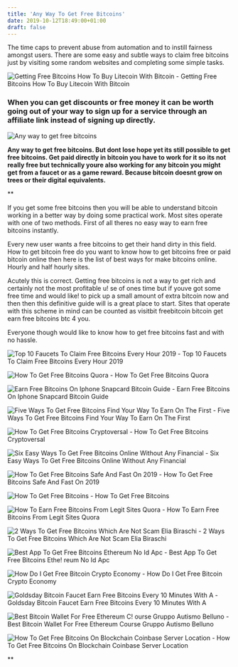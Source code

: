 ```yaml
---
title: 'Any Way To Get Free Bitcoins'
date: 2019-10-12T18:49:00+01:00
draft: false
---
```


The time caps to prevent abuse from automation and to instill fairness amongst users. There are some easy and subtle ways to claim free bitcoins just by visiting some random websites and completing some simple tasks.

![Getting Free Bitcoins How To Buy Litecoin With Bitcoin - ](https://s-media-cache-ak0.pinimg.com/originals/ed/8f/f4/ed8ff4d4fac5b577eb3061c4a41ed3bb.jpg "Getting Free Bitcoins How To Buy Litecoin With Bitcoin | Any way to get free bitcoins") Getting Free Bitcoins How To Buy Litecoin With Bitcoin

### When you can get discounts or free money it can be worth going out of your way to sign up for a service through an affiliate link instead of signing up directly.

![Any way to get free bitcoins](https://i.ytimg.com/vi/tNGgNJzms_I/maxresdefault.jpg "Any way to get free bitcoins")

**Any way to get free bitcoins. But dont lose hope yet its still possible to get free bitcoins. Get paid directly in bitcoin you have to work for it so its not really free but technically youre also working for any bitcoin you might get from a faucet or as a game reward. Because bitcoin doesnt grow on trees or their digital equivalents.**

**

If you get some free bitcoins then you will be able to understand bitcoin working in a better way by doing some practical work. Most sites operate with one of two methods. First of all theres no easy way to earn free bitcoins instantly.

Every new user wants a free bitcoins to get their hand dirty in this field. How to get bitcoin free do you want to know how to get bitcoins free or paid bitcoin online then here is the list of best ways for make bitcoins online. Hourly and half hourly sites.

Acutely this is correct. Getting free bitcoins is not a way to get rich and certainly not the most profitable u! se of ones time but if youve got some free time and would like! to pick up a small amount of extra bitcoin now and then then this definitive guide will is a great place to start. Sites that operate with this scheme in mind can be counted as visitbit freebitcoin bitcoin get earn free bitcoins btc 4 you.

Everyone though would like to know how to get free bitcoins fast and with no hassle.

![Top 10 Faucets To Claim Free Bitcoins Every Hour 2019 - ](https://2.bp.blogspot.com/-Nt8hx-g3p2I/XK7hlrJHYdI/AAAAAAAARB4/wWNEj2myr0EGMmNfau1xnNBvjPa5QihyACLcBGAs/s1600/Top%2B10%2BFaucets%2Bto%2Bearn%2BFree%2BBitcoins%2B2019.png "Top 10 Faucets To Claim Free Bitcoins Every Hour 2019 | Any way to get free bitcoins") Top 10 Faucets To Claim Free Bitcoins Every Hour 2019

![How To Get Free Bitcoins Quora - ](https://qph.fs.quoracdn.net/main-qimg-14742f4573a8be920735dafad9f530e0.webp) How To Get Free Bitcoins Quora

![Earn Free Bitcoins On Iphone Snapcard Bitcoin Guide - ](https://icorating.com/files/MoxyOne/5.png "Earn Free Bitcoins On Iphone Snapcard Bitcoin Guide | Any way to get free bitcoins") Earn Free Bitcoins On Iphone Snapcard Bitcoin Guide

![Five Ways To Get Free Bitcoins Find Your Way To Earn On The First - ](https://www.smileexpo.ru/public/upload/news/five_ways_to_get_free_bitcoins_find_your_way_to_earn_on_the__15085078360644_image.jpg "Five Ways To Get Free Bitcoins Find Your Way To Earn On The First | Any way to get free bitcoins") Five Ways To Get Free Bitcoins Find Your Way To Earn On The First

![How To Get Free Bitcoins Cryptoversal - ](https://www.cryptoversal.com/storage/media/blogpost/02a11b26e99d0d1571d64a54f0be1ed6.jpeg) How To Get Free Bitcoins Cryptoversal

![Six Easy Ways To Get Free Bitcoins Online Without Any Financial - ](https://i.pinimg.com/736x/26/12/eb/2612eb359235c1c50ee42f88e41e2518.jpg "Six Easy Ways To Get Free Bitcoins Online Without Any Financial | Any way to get free bitcoins") Six Easy Ways To Get Free Bitcoins Online Without Any Financial

![How To Get Free Bitcoins Safe And Fast On 2019 - ](https://i.ytimg.com/vi/8u3WYDqIckg/maxresdefault.jpg "How To Get Free Bitcoins Safe And Fast On 2019 | Any way to get free bitcoins") How To Get Free Bitcoins Safe And Fast On 2019

![How To Get Free Bitcoins - ](https://30btc.com/wp-content/uploads/2016/07/faucet.jpg "How To Get Free Bitcoins |!    Any way to get free bitcoins") How To Get Free Bitcoins

![How To Earn Free Bitcoins From Legit Sites Quora - ](https://qph.fs.quoracdn.net/main-qimg-0a5f554af96300bd6b16b1bc5b70c9d4 "How To Earn Free Bitcoins From Legit Sites Quora | Any way to get free bitcoins") How To Earn Free Bitcoins From Legit Sites Quora

![2 Ways To Get Free Bitcoins Which Are Not Scam Elia Biraschi - ](https://cdn-images-1.medium.com/max/1200/1*GzCIk16ZHLFkkAQPMHxGHw.jpeg "2 Ways To Get Free Bitcoins Which Are Not Scam Elia Biraschi | Any way to get free bitcoins") 2 Ways To Get Free Bitcoins Which Are Not Scam Elia Biraschi

![Best App To Get Free Bitcoins Ethereum No Id Apc - ](https://i.ytimg.com/vi/tlAkZDOJEb4/maxresdefault.jpg "Best App To Get Free Bitcoins Ethereum No Id Apc!    | Any way to get free bitcoins") Best App To Get Free Bitcoins Ethe! reum No Id Apc

![How Do I Get Free Bitcoin Crypto Economy - ](https://www.crypto-economy.net/wp-content/uploads/2018/07/conseguir-bitcoins-gratis.jpg "How Do I Get Free Bitcoin Crypto Economy | Any way to get free bitcoins") How Do I Get Free Bitcoin Crypto Economy

![Goldsday Bitcoin Faucet Earn Free Bitcoins Every 10 Minutes With A - ](http://1.bp.blogspot.com/-uUIx_jGIbH8/VXzllIMYVAI/AAAAAAAAOVQ/uJF6tM_QfRU/s640/goldsday-free-bitcoins-get-free-bitcoins.jpg "Goldsday Bitcoin Faucet Earn Free Bitcoins Every 10 Minutes With A | Any way to get free bitcoins") Goldsday Bitcoin Faucet Earn Free Bitcoins Every 10 Minutes With A

![Best Bitcoin Wallet For Free Ethereum C!   ourse Gruppo Autismo Belluno - ](https://comidoc.com/wp-content/uploads/2017/11/Udemy-Cryptocurrency-Investing-for-Beginners-Free-1.jpg "Best Bitcoin Wallet For Free Ethereum Course Gruppo Autismo Belluno | Any way to get free bitcoins") Best Bitcoin Wallet For Free Ethereum Course Gruppo Autismo Belluno

![How To Get Free Bitcoins On Blockchain Coinbase Server Location - ](https://i.ytimg.com/vi/a1FunGqo_AE/hqdefault.jpg "How To Get Free Bitcoins On Blockchain Coinbase Server Location | Any way to get free bitcoins") How To Get Free Bitcoins On Blockchain Coinbase Server Location

**